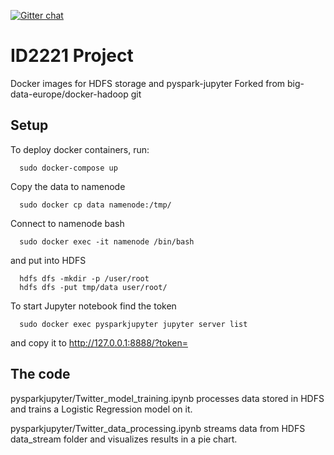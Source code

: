 [![Gitter chat](https://badges.gitter.im/gitterHQ/gitter.png)](https://gitter.im/big-data-europe/Lobby)

# ID2221 Project

Docker images for HDFS storage and pyspark-jupyter
Forked from big-data-europe/docker-hadoop git 

## Setup

To deploy docker containers, run:
```
  sudo docker-compose up
```

Copy the data to namenode
```
  sudo docker cp data namenode:/tmp/
```

Connect to namenode bash
```
  sudo docker exec -it namenode /bin/bash
```

 and put into HDFS
```
  hdfs dfs -mkdir -p /user/root
  hdfs dfs -put tmp/data user/root/
```

To start Jupyter notebook find the token
```
  sudo docker exec pysparkjupyter jupyter server list
```

and copy it to http://127.0.0.1:8888/?token=

## The code

pysparkjupyter/Twitter_model_training.ipynb processes data stored in HDFS and trains a Logistic Regression model on it.

pysparkjupyter/Twitter_data_processing.ipynb streams data from HDFS data_stream folder and visualizes results in a pie chart.